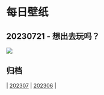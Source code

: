 # 每日壁纸

## 20230721 - 想出去玩吗？

![](https://www.bing.com/th?id=OHR.HammockDay_ZH-CN9368760971_UHD.jpg)

## 归档

| [202307](/202307/README.MD)
| [202306](/202306/README.MD)
|